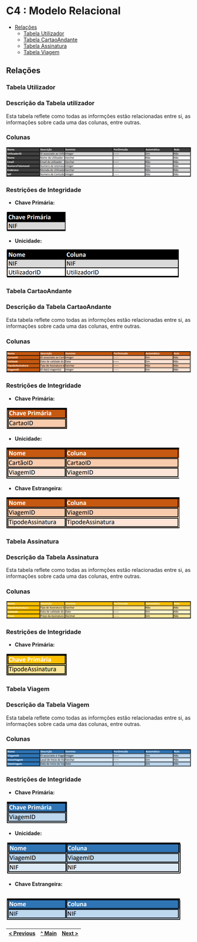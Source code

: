 # C4 : Modelo Relacional

- [Relações](#relações)
  - [Tabela Utilizador](#tabela-utilizador)
  - [Tabela CartaoAndante](#tabela-cartaoandante)
  - [Tabela Assinatura](#tabela-assinatura)
  - [Tabela Viagem](#tabela-viagem)

## **Relações**

### **Tabela Utilizador**
### Descrição da Tabela utilizador ###
Esta tabela reflete como todas as informções estão relacionadas entre si, as informações sobre cada uma das colunas, entre outras.
### **Colunas**

![ModeloRelacional1](/doc/REBD/imagens/ModeloRelacional1.png)

### **Restrições de Integridade**
- **Chave Primária:**

![ChavePrimaria1](/doc/REBD/imagens/Chaveprimaria1.png)

- **Unicidade:**

![Unicidade1](/doc/REBD/imagens/Unicidade1.png)

### **Tabela CartaoAndante**
### Descrição da Tabela CartaoAndante ###
Esta tabela reflete como todas as informções estão relacionadas entre si, as informações sobre cada uma das colunas, entre outras.
### **Colunas**

![ModeloRelacional2](/doc/REBD/imagens/ModeloRelacional2.png)

### **Restrições de Integridade**
- **Chave Primária:**

![ChavePrimaria2](/doc/REBD/imagens/Chaveprimaria2.png)

- **Unicidade:**

![Unicidade2](/doc/REBD/imagens/Unicidade2.png)

- **Chave Estrangeira:**

![ChaveEstrangeira](/doc/REBD/imagens/ChaveEstrangeira1.png)

### **Tabela Assinatura**
### Descrição da Tabela Assinatura ###
Esta tabela reflete como todas as informções estão relacionadas entre si, as informações sobre cada uma das colunas, entre outras.
### **Colunas**

![ModeloRelacional3](/doc/REBD/imagens/ModeloRelacional3.png)

### **Restrições de Integridade**
- **Chave Primária:**

![ChavePrimaria3](/doc/REBD/imagens/Chaveprimaria3.png)

### **Tabela Viagem**
### Descrição da Tabela Viagem ###
Esta tabela reflete como todas as informções estão relacionadas entre si, as informações sobre cada uma das colunas, entre outras.
### **Colunas**

![ModeloRelacional4](/doc/REBD/imagens/ModeloRelacional4.png)

### **Restrições de Integridade**
- **Chave Primária:**

![ChavePrimaria4](/doc/REBD/imagens/Chaveprimaria4.png)

- **Unicidade:**

![Unicidade4](/doc/REBD/imagens/Unicidade3.png)

- **Chave Estrangeira:**

![ChaveEstrangeira2](/doc/REBD/imagens/ChaveEstrangeira2.png)
---
[< Previous](rebd03.md) | [^ Main](https://github.com/a041326/TCM22-SIBD-G01/blob/main/README.md) | [Next >](rebd05.md)
:--- | :---: | ---: 